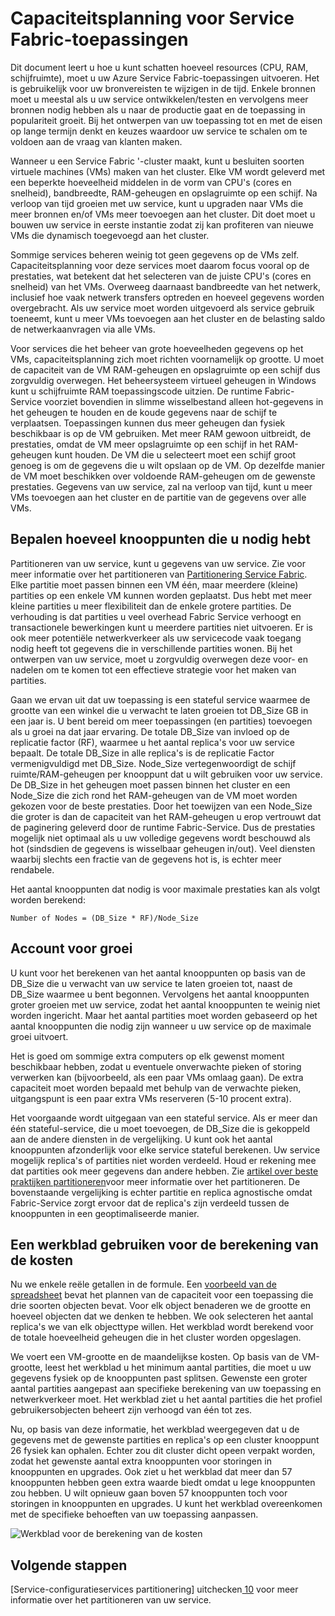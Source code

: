 <properties
   pageTitle="Capaciteitsplanning voor Service Fabric apps | Microsoft Azure"
   description="Wordt beschreven hoe u het aantal vereist zijn voor de toepassing van een Service Fabric-computerknooppunten"
   services="service-fabric"
   documentationCenter=".net"
   authors="mani-ramaswamy"
   manager="markfuss"
   editor=""/>

<tags
   ms.service="service-fabric"
   ms.devlang="dotnet"
   ms.topic="article"
   ms.tgt_pltfrm="NA"
   ms.workload="NA"
   ms.date="09/14/2016"
   ms.author="subramar"/>


# <a name="capacity-planning-for-service-fabric-applications"></a>Capaciteitsplanning voor Service Fabric-toepassingen


Dit document leert u hoe u kunt schatten hoeveel resources (CPU, RAM, schijfruimte), moet u uw Azure Service Fabric-toepassingen uitvoeren. Het is gebruikelijk voor uw bronvereisten te wijzigen in de tijd. Enkele bronnen moet u meestal als u uw service ontwikkelen/testen en vervolgens meer bronnen nodig hebben als u naar de productie gaat en de toepassing in populariteit groeit. Bij het ontwerpen van uw toepassing tot en met de eisen op lange termijn denkt en keuzes waardoor uw service te schalen om te voldoen aan de vraag van klanten maken.

 Wanneer u een Service Fabric '-cluster maakt, kunt u besluiten soorten virtuele machines (VMs) maken van het cluster. Elke VM wordt geleverd met een beperkte hoeveelheid middelen in de vorm van CPU's (cores en snelheid), bandbreedte, RAM-geheugen en opslagruimte op een schijf. Na verloop van tijd groeien met uw service, kunt u upgraden naar VMs die meer bronnen en/of VMs meer toevoegen aan het cluster. Dit doet moet u bouwen uw service in eerste instantie zodat zij kan profiteren van nieuwe VMs die dynamisch toegevoegd aan het cluster.

Sommige services beheren weinig tot geen gegevens op de VMs zelf. Capaciteitsplanning voor deze services moet daarom focus vooral op de prestaties, wat betekent dat het selecteren van de juiste CPU's (cores en snelheid) van het VMs. Overweeg daarnaast bandbreedte van het netwerk, inclusief hoe vaak netwerk transfers optreden en hoeveel gegevens worden overgebracht. Als uw service moet worden uitgevoerd als service gebruik toeneemt, kunt u meer VMs toevoegen aan het cluster en de belasting saldo de netwerkaanvragen via alle VMs.

Voor services die het beheer van grote hoeveelheden gegevens op het VMs, capaciteitsplanning zich moet richten voornamelijk op grootte. U moet de capaciteit van de VM RAM-geheugen en opslagruimte op een schijf dus zorgvuldig overwegen. Het beheersysteem virtueel geheugen in Windows kunt u schijfruimte RAM toepassingscode uitzien. De runtime Fabric-Service voorziet bovendien in slimme wisselbestand alleen hot-gegevens in het geheugen te houden en de koude gegevens naar de schijf te verplaatsen. Toepassingen kunnen dus meer geheugen dan fysiek beschikbaar is op de VM gebruiken. Met meer RAM gewoon uitbreidt, de prestaties, omdat de VM meer opslagruimte op een schijf in het RAM-geheugen kunt houden. De VM die u selecteert moet een schijf groot genoeg is om de gegevens die u wilt opslaan op de VM. Op dezelfde manier de VM moet beschikken over voldoende RAM-geheugen om de gewenste prestaties. Gegevens van uw service, zal na verloop van tijd, kunt u meer VMs toevoegen aan het cluster en de partitie van de gegevens over alle VMs.

## <a name="determine-how-many-nodes-you-need"></a>Bepalen hoeveel knooppunten die u nodig hebt

Partitioneren van uw service, kunt u gegevens van uw service. Zie voor meer informatie over het partitioneren van [Partitionering Service Fabric](service-fabric-concepts-partitioning.md). Elke partitie moet passen binnen een VM één, maar meerdere (kleine) partities op een enkele VM kunnen worden geplaatst. Dus hebt met meer kleine partities u meer flexibiliteit dan de enkele grotere partities. De verhouding is dat partities u veel overhead Fabric Service verhoogt en transactionele bewerkingen kunt u meerdere partities niet uitvoeren. Er is ook meer potentiële netwerkverkeer als uw servicecode vaak toegang nodig heeft tot gegevens die in verschillende partities wonen. Bij het ontwerpen van uw service, moet u zorgvuldig overwegen deze voor- en nadelen om te komen tot een effectieve strategie voor het maken van partities.

Gaan we ervan uit dat uw toepassing is een stateful service waarmee de grootte van een winkel die u verwacht te laten groeien tot DB_Size GB in een jaar is. U bent bereid om meer toepassingen (en partities) toevoegen als u groei na dat jaar ervaring.  De totale DB_Size van invloed op de replicatie factor (RF), waarmee u het aantal replica's voor uw service bepaalt. De totale DB_Size in alle replica's is de replicatie Factor vermenigvuldigd met DB_Size.  Node_Size vertegenwoordigt de schijf ruimte/RAM-geheugen per knooppunt dat u wilt gebruiken voor uw service. De DB_Size in het geheugen moet passen binnen het cluster en een Node_Size die zich rond het RAM-geheugen van de VM moet worden gekozen voor de beste prestaties. Door het toewijzen van een Node_Size die groter is dan de capaciteit van het RAM-geheugen u erop vertrouwt dat de paginering geleverd door de runtime Fabric-Service. Dus de prestaties mogelijk niet optimaal als u uw volledige gegevens wordt beschouwd als hot (sindsdien de gegevens is wisselbaar geheugen in/out). Veel diensten waarbij slechts een fractie van de gegevens hot is, is echter meer rendabele.

Het aantal knooppunten dat nodig is voor maximale prestaties kan als volgt worden berekend:

```
Number of Nodes = (DB_Size * RF)/Node_Size

```


## <a name="account-for-growth"></a>Account voor groei

U kunt voor het berekenen van het aantal knooppunten op basis van de DB_Size die u verwacht van uw service te laten groeien tot, naast de DB_Size waarmee u bent begonnen. Vervolgens het aantal knooppunten groter groeien met uw service, zodat het aantal knooppunten te weinig niet worden ingericht. Maar het aantal partities moet worden gebaseerd op het aantal knooppunten die nodig zijn wanneer u uw service op de maximale groei uitvoert.

Het is goed om sommige extra computers op elk gewenst moment beschikbaar hebben, zodat u eventuele onverwachte pieken of storing verwerken kan (bijvoorbeeld, als een paar VMs omlaag gaan).  De extra capaciteit moet worden bepaald met behulp van de verwachte pieken, uitgangspunt is een paar extra VMs reserveren (5-10 procent extra).

Het voorgaande wordt uitgegaan van een stateful service. Als er meer dan één stateful-service, die u moet toevoegen, de DB_Size die is gekoppeld aan de andere diensten in de vergelijking. U kunt ook het aantal knooppunten afzonderlijk voor elke service stateful berekenen.  Uw service mogelijk replica's of partities niet worden verdeeld. Houd er rekening mee dat partities ook meer gegevens dan andere hebben. Zie [artikel over beste praktijken partitioneren](service-fabric-concepts-partitioning.md)voor meer informatie over het partitioneren. De bovenstaande vergelijking is echter partitie en replica agnostische omdat Fabric-Service zorgt ervoor dat de replica's zijn verdeeld tussen de knooppunten in een geoptimaliseerde manier.


## <a name="use-a-spreadsheet-for-cost-calculation"></a>Een werkblad gebruiken voor de berekening van de kosten

Nu we enkele reële getallen in de formule. Een [voorbeeld van de spreadsheet](https://servicefabricsdkstorage.blob.core.windows.net/publicrelease/SF%20VM%20Cost%20calculator-NEW.xlsx) bevat het plannen van de capaciteit voor een toepassing die drie soorten objecten bevat. Voor elk object benaderen we de grootte en hoeveel objecten dat we denken te hebben. We ook selecteren het aantal replica's we van elk objecttype willen. Het werkblad wordt berekend voor de totale hoeveelheid geheugen die in het cluster worden opgeslagen.

We voert een VM-grootte en de maandelijkse kosten. Op basis van de VM-grootte, leest het werkblad u het minimum aantal partities, die moet u uw gegevens fysiek op de knooppunten past splitsen. Gewenste een groter aantal partities aangepast aan specifieke berekening van uw toepassing en netwerkverkeer moet. Het werkblad ziet u het aantal partities die het profiel gebruikersobjecten beheert zijn verhoogd van één tot zes.

Nu, op basis van deze informatie, het werkblad weergegeven dat u de gegevens met de gewenste partities en replica's op een cluster knooppunt 26 fysiek kan ophalen. Echter zou dit cluster dicht opeen verpakt worden, zodat het gewenste aantal extra knooppunten voor storingen in knooppunten en upgrades. Ook ziet u het werkblad dat meer dan 57 knooppunten hebben geen extra waarde biedt omdat u lege knooppunten zou hebben. U wilt opnieuw gaan boven 57 knooppunten toch voor storingen in knooppunten en upgrades. U kunt het werkblad overeenkomen met de specifieke behoeften van uw toepassing aanpassen.   

![Werkblad voor de berekening van de kosten][Image1]



## <a name="next-steps"></a>Volgende stappen

[Service-configuratieservices partitionering] uitchecken[ 10] voor meer informatie over het partitioneren van uw service.



<!--Image references-->
[Image1]: ./media/SF-Cost.png

<!--Link references--In actual articles, you only need a single period before the slash-->
[10]: service-fabric-concepts-partitioning.md
